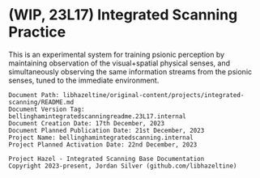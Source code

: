 # (WIP, 23L17) Integrated Scanning Practice

This is an experimental system for training psionic perception by maintaining observation of the visual+spatial physical senses, and simultaneously observing the same information streams from the psionic senses, tuned to the immediate environment. 



```
Document Path: libhazeltine/original-content/projects/integrated-scanning/README.md
Document Version Tag: bellinghamintegratedscanningreadme.23L17.internal
Document Creation Date: 17th December, 2023
Document Planned Publication Date: 21st December, 2023
Project Name: bellinghamintegratedscanning.internal
Project Planned Activation Date: 22nd December, 2023
```

```
Project Hazel - Integrated Scanning Base Documentation
Copyright 2023-present, Jordan Silver (github.com/libhazeltine)
```